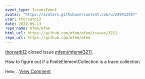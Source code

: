 ```yaml
---
event_type: IssuesEvent
avatar: "https://avatars.githubusercontent.com/u/24941295?"
user: thorvath12
date: 2022-09-13
repo_name: mfem/mfem
html_url: https://github.com/mfem/mfem/issues/3211
repo_url: https://github.com/mfem/mfem
---
```


<a href='https://github.com/thorvath12' target='_blank'>thorvath12</a> closed issue <a href='https://github.com/mfem/mfem/issues/3211' target='_blank'>mfem/mfem#3211</a>.

<p>How to figure out if a FiniteElementCollection is a trace collection</p><small>Hello,...</small><a href='https://github.com/mfem/mfem/issues/3211' target='_blank'>View Comment</a>